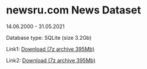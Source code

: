 # newsru.com News Dataset

14.06.2000 - 31.05.2021

Database type: SQLite (size 3.2Gb)

Link1: [Download (7z archive 395Mb)](https://ufile.io/ejdaaej5)


Link2: [Download (7z archive 395Mb)](https://uploadify.net/30f1359e9d0a30bb/newsru_com.db.7z)
